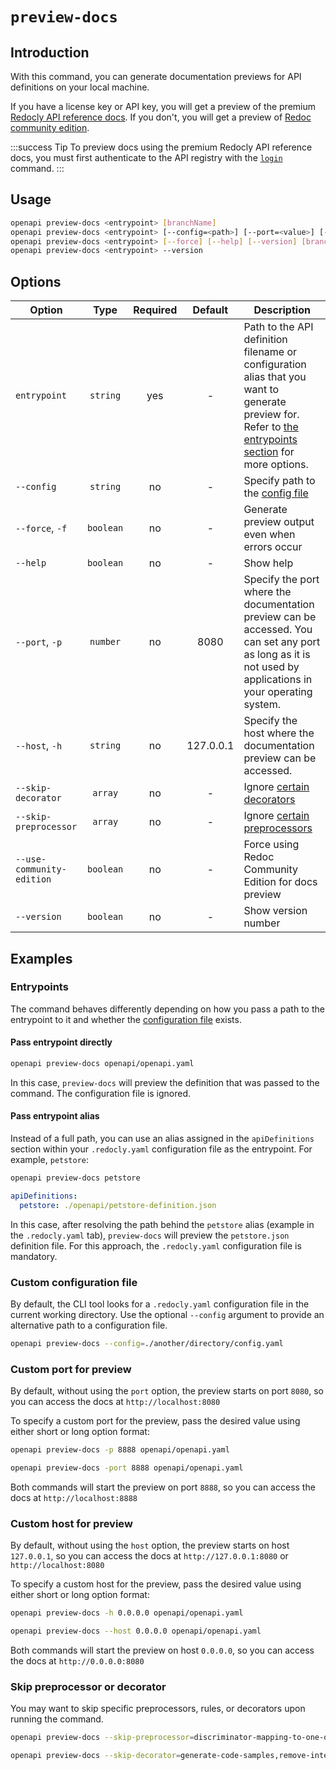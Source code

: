 # `preview-docs`

## Introduction

With this command, you can generate documentation previews for API definitions on your local machine.

If you have a license key or API key, you will get a preview of the premium [Redocly API reference docs](https://redoc.ly/reference-docs). If you don't, you will get a preview of [Redoc community edition](https://redoc.ly/redoc).

:::success Tip
To preview docs using the premium Redocly API reference docs, you must first authenticate to the API registry with the [`login`](./login.md) command.
:::

## Usage

```bash
openapi preview-docs <entrypoint> [branchName]
openapi preview-docs <entrypoint> [--config=<path>] [--port=<value>] [--host=<host>] [branchName]
openapi preview-docs <entrypoint> [--force] [--help] [--version] [branchName]
openapi preview-docs <entrypoint> --version
```

## Options

Option                    | Type      | Required     | Default     | Description
--------------------------|:---------:|:------------:|:-----------:|------------
`entrypoint`              | `string`  | yes          | -           | Path to the API definition filename or configuration alias that you want to generate preview for. Refer to [the entrypoints section](#entrypoints) for more options.
`--config`                | `string`  | no           | -           | Specify path to the [config file](#custom-configuration-file)
`--force`, `-f`           | `boolean` | no           | -           | Generate preview output even when errors occur
`--help`                  | `boolean` | no           | -           | Show help
`--port`, `-p`            | `number`  | no           | 8080        | Specify the port where the documentation preview can be accessed. You can set any port as long as it is not used by applications in your operating system.
`--host`, `-h`            | `string`  | no           | 127.0.0.1   | Specify the host where the documentation preview can be accessed.
`--skip-decorator`        | `array`   | no           | -           | Ignore [certain decorators](#skip-preprocessor-or-decorator)
`--skip-preprocessor`     | `array`   | no           | -           | Ignore [certain preprocessors](#skip-preprocessor-or-decorator)
`--use-community-edition` | `boolean` | no           | -           | Force using Redoc Community Edition for docs preview
`--version`               | `boolean` | no           | -           | Show version number

## Examples

### Entrypoints

The command behaves differently depending on how you pass a path to the entrypoint to it and whether the [configuration file](#custom-configuration-file) exists.

#### Pass entrypoint directly

```bash
openapi preview-docs openapi/openapi.yaml
```

In this case, `preview-docs` will preview the definition that was passed to the command. The configuration file is ignored.

#### Pass entrypoint alias

Instead of a full path, you can use an alias assigned in the `apiDefinitions` section within your `.redocly.yaml` configuration file as the entrypoint. For example, `petstore`:

```bash command
openapi preview-docs petstore
```

```yaml .redocly.yaml
apiDefinitions:
  petstore: ./openapi/petstore-definition.json
```

In this case, after resolving the path behind the `petstore` alias (example in the `.redocly.yaml` tab), `preview-docs` will preview the `petstore.json` definition file. For this approach, the `.redocly.yaml` configuration file is mandatory.

### Custom configuration file

By default, the CLI tool looks for a `.redocly.yaml` configuration file in the current working directory. Use the optional `--config` argument to provide an alternative path to a configuration file.

```bash
openapi preview-docs --config=./another/directory/config.yaml
```

### Custom port for preview

By default, without using the `port` option, the preview starts on port `8080`, so you can access the docs at `http://localhost:8080`

To specify a custom port for the preview, pass the desired value using either short or long option format:

```bash short format
openapi preview-docs -p 8888 openapi/openapi.yaml
```

```bash long format
openapi preview-docs -port 8888 openapi/openapi.yaml
```

Both commands will start the preview on port `8888`, so you can access the docs at `http://localhost:8888`

### Custom host for preview

By default, without using the `host` option, the preview starts on host `127.0.0.1`, so you can access the docs at `http://127.0.0.1:8080` or `http://localhost:8080`

To specify a custom host for the preview, pass the desired value using either short or long option format:

```bash short format
openapi preview-docs -h 0.0.0.0 openapi/openapi.yaml
```

```bash long format
openapi preview-docs --host 0.0.0.0 openapi/openapi.yaml
```

Both commands will start the preview on host `0.0.0.0`, so you can access the docs at `http://0.0.0.0:8080`


### Skip preprocessor or decorator

You may want to skip specific preprocessors, rules, or decorators upon running the command.

```bash Skip preprocessors
openapi preview-docs --skip-preprocessor=discriminator-mapping-to-one-of,another-example
```

```bash Skip decorators
openapi preview-docs --skip-decorator=generate-code-samples,remove-internal-operations
```